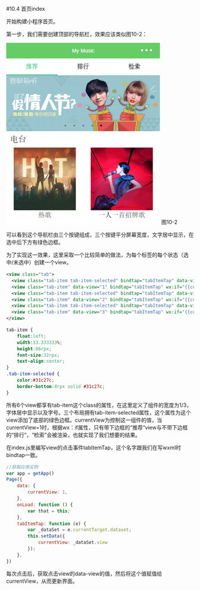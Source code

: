 #10.4 首页index


开始构建小程序首页。


第一步，我们需要创建顶部的导航栏，效果应该类似图10-2：


![](/assets/10-2.png) 图10-2


可以看到这个导航栏由三个按键组成，三个按键平分屏幕宽度，文字居中显示，在选中后下方有绿色边框。

为了实现这一效果，这里采取一个比较简单的做法，为每个标签的每个状态（选中/未选中）创建一个view。

```xml
<view class="tab">
  <view class="tab-item tab-item-selected" bindtap="tabItemTap" data-view="1" wx:if="{{currentView==1}}">推荐</view>
  <view class="tab-item" data-view="1" bindtap="tabItemTap" wx:if="{{currentView!=1}}">推荐</view>
  <view class="tab-item tab-item-selected" bindtap="tabItemTap" data-view="2" wx:if="{{currentView==2}}">排行</view>
  <view class="tab-item" data-view="2" bindtap="tabItemTap" wx:if="{{currentView!=2}}">排行</view>
  <view class="tab-item tab-item-selected" bindtap="tabItemTap" data-view="3" wx:if="{{currentView==3}}">检索</view>
  <view class="tab-item" data-view="3" bindtap="tabItemTap" wx:if="{{currentView!=3}}">检索</view>
</view>
```
```css
tab-item {
    float:left;
    width:33.333333%;
    height:86rpx;
    font-size:32rpx;
    text-align:center;
}
.tab-item-selected {
    color:#31c27c;
    border-bottom:4rpx solid #31c27c;
}
```

所有6个view都享有tab-item这个class的属性，在这里定义了组件的宽度为1/3，字体居中显示以及字号。三个布局拥有tab-item-selected属性，这个属性为这个view添加了底部的绿色边框。currentView为控制这一组件的值，当currentView=1时，根据wx：if属性，只有带下边框的“推荐”view与不带下边框的“排行”，“检索”会被渲染，也就实现了我们想要的结果。

在index.js里编写view的点击事件tabItemTap，这个名字跟我们在写wxml时bindtap一致。

```js
//获取应用实例
var app = getApp()
Page({
    data: {
        currentView: 1,
    },
    onLoad: function () {
        var that = this;
    },
    tabItemTap: function (e) {
        var _dataSet = e.currentTarget.dataset;
        this.setData({
            currentView: _dataSet.view
        });
    },
})
```

每次点击后，获取点击view的data-view的值，然后将这个值赋值给currentView，从而更新界面。




